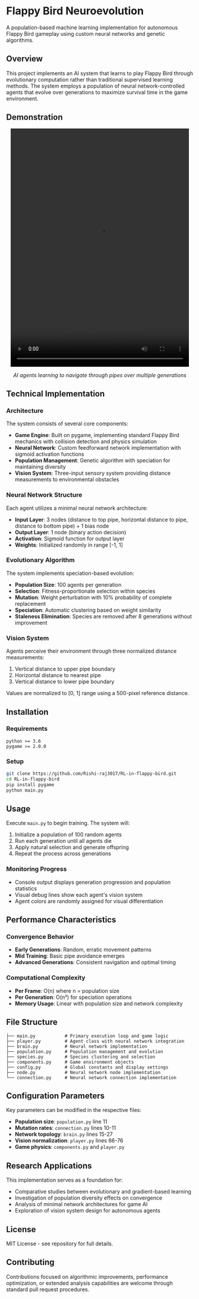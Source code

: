 # Flappy Bird Neuroevolution

A population-based machine learning implementation for autonomous Flappy Bird gameplay using custom neural networks and genetic algorithms.

## Overview

This project implements an AI system that learns to play Flappy Bird through evolutionary computation rather than traditional supervised learning methods. The system employs a population of neural network-controlled agents that evolve over generations to maximize survival time in the game environment.

## Demonstration

<div align="center">
  <video width="480" height="640" controls>
    <source src="vid/Screen Recording 2025-07-21 at 1.41.18 AM.mov" type="video/mp4">
    Your browser does not support the video tag.
  </video>
  <p><em>AI agents learning to navigate through pipes over multiple generations</em></p>
</div>

## Technical Implementation

### Architecture

The system consists of several core components:

- **Game Engine**: Built on pygame, implementing standard Flappy Bird mechanics with collision detection and physics simulation
- **Neural Network**: Custom feedforward network implementation with sigmoid activation functions
- **Population Management**: Genetic algorithm with speciation for maintaining diversity
- **Vision System**: Three-input sensory system providing distance measurements to environmental obstacles

### Neural Network Structure

Each agent utilizes a minimal neural network architecture:
- **Input Layer**: 3 nodes (distance to top pipe, horizontal distance to pipe, distance to bottom pipe) + 1 bias node
- **Output Layer**: 1 node (binary action decision)
- **Activation**: Sigmoid function for output layer
- **Weights**: Initialized randomly in range [-1, 1]

### Evolutionary Algorithm

The system implements speciation-based evolution:
- **Population Size**: 100 agents per generation
- **Selection**: Fitness-proportionate selection within species
- **Mutation**: Weight perturbation with 10% probability of complete replacement
- **Speciation**: Automatic clustering based on weight similarity
- **Staleness Elimination**: Species are removed after 8 generations without improvement

### Vision System

Agents perceive their environment through three normalized distance measurements:
1. Vertical distance to upper pipe boundary
2. Horizontal distance to nearest pipe
3. Vertical distance to lower pipe boundary

Values are normalized to [0, 1] range using a 500-pixel reference distance.

## Installation

### Requirements

```
python >= 3.6
pygame >= 2.0.0
```

### Setup

```bash
git clone https://github.com/Rishi-raj3017/RL-in-flappy-bird.git
cd RL-in-flappy-bird
pip install pygame
python main.py
```

## Usage

Execute `main.py` to begin training. The system will:

1. Initialize a population of 100 random agents
2. Run each generation until all agents die
3. Apply natural selection and generate offspring
4. Repeat the process across generations

### Monitoring Progress

- Console output displays generation progression and population statistics
- Visual debug lines show each agent's vision system
- Agent colors are randomly assigned for visual differentiation

## Performance Characteristics

### Convergence Behavior

- **Early Generations**: Random, erratic movement patterns
- **Mid Training**: Basic pipe avoidance emerges
- **Advanced Generations**: Consistent navigation and optimal timing

### Computational Complexity

- **Per Frame**: O(n) where n = population size
- **Per Generation**: O(n²) for speciation operations
- **Memory Usage**: Linear with population size and network complexity

## File Structure

```
├── main.py           # Primary execution loop and game logic
├── player.py         # Agent class with neural network integration
├── brain.py          # Neural network implementation
├── population.py     # Population management and evolution
├── species.py        # Species clustering and selection
├── components.py     # Game environment objects
├── config.py         # Global constants and display settings
├── node.py           # Neural network node implementation
└── connection.py     # Neural network connection implementation
```

## Configuration Parameters

Key parameters can be modified in the respective files:

- **Population size**: `population.py` line 11
- **Mutation rates**: `connection.py` lines 10-11
- **Network topology**: `brain.py` lines 15-27
- **Vision normalization**: `player.py` lines 66-76
- **Game physics**: `components.py` and `player.py`

## Research Applications

This implementation serves as a foundation for:

- Comparative studies between evolutionary and gradient-based learning
- Investigation of population diversity effects on convergence
- Analysis of minimal network architectures for game AI
- Exploration of vision system design for autonomous agents

## License

MIT License - see repository for full details.

## Contributing

Contributions focused on algorithmic improvements, performance optimization, or extended analysis capabilities are welcome through standard pull request procedures. 